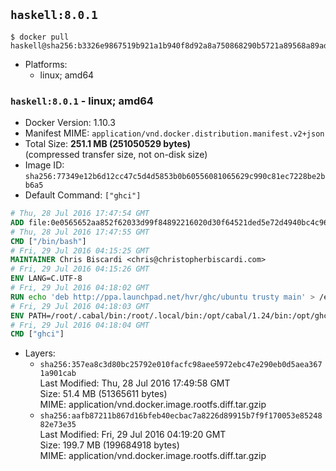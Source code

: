 ## `haskell:8.0.1`

```console
$ docker pull haskell@sha256:b3326e9867519b921a1b940f8d92a8a750868290b5721a89568a89ad902bb7ad
```

-	Platforms:
	-	linux; amd64

### `haskell:8.0.1` - linux; amd64

-	Docker Version: 1.10.3
-	Manifest MIME: `application/vnd.docker.distribution.manifest.v2+json`
-	Total Size: **251.1 MB (251050529 bytes)**  
	(compressed transfer size, not on-disk size)
-	Image ID: `sha256:77349e12b6d12cc47c5d4d5853b0b60556081065629c990c81ec7228be2bb6a5`
-	Default Command: `["ghci"]`

```dockerfile
# Thu, 28 Jul 2016 17:47:54 GMT
ADD file:0e0565652aa852f62033d99f84892216020d30f64521ded5e72d4940bc4c9697 in /
# Thu, 28 Jul 2016 17:47:55 GMT
CMD ["/bin/bash"]
# Fri, 29 Jul 2016 04:15:25 GMT
MAINTAINER Chris Biscardi <chris@christopherbiscardi.com>
# Fri, 29 Jul 2016 04:15:26 GMT
ENV LANG=C.UTF-8
# Fri, 29 Jul 2016 04:18:02 GMT
RUN echo 'deb http://ppa.launchpad.net/hvr/ghc/ubuntu trusty main' > /etc/apt/sources.list.d/ghc.list &&     echo 'deb http://download.fpcomplete.com/debian/jessie stable main'| tee /etc/apt/sources.list.d/fpco.list &&     apt-key adv --keyserver keyserver.ubuntu.com --recv-keys F6F88286 &&     apt-key adv --keyserver keyserver.ubuntu.com --recv-keys C5705533DA4F78D8664B5DC0575159689BEFB442 &&     apt-get update &&     apt-get install -y --no-install-recommends cabal-install-1.24 ghc-8.0.1 happy-1.19.5 alex-3.1.7             stack zlib1g-dev libtinfo-dev libsqlite3-0 libsqlite3-dev ca-certificates g++ git &&     rm -rf /var/lib/apt/lists/*
# Fri, 29 Jul 2016 04:18:03 GMT
ENV PATH=/root/.cabal/bin:/root/.local/bin:/opt/cabal/1.24/bin:/opt/ghc/8.0.1/bin:/opt/happy/1.19.5/bin:/opt/alex/3.1.7/bin:/usr/local/sbin:/usr/local/bin:/usr/sbin:/usr/bin:/sbin:/bin
# Fri, 29 Jul 2016 04:18:04 GMT
CMD ["ghci"]
```

-	Layers:
	-	`sha256:357ea8c3d80bc25792e010facfc98aee5972ebc47e290eb0d5aea3671a901cab`  
		Last Modified: Thu, 28 Jul 2016 17:49:58 GMT  
		Size: 51.4 MB (51365611 bytes)  
		MIME: application/vnd.docker.image.rootfs.diff.tar.gzip
	-	`sha256:aafb87211b867d16bfeb40ecbac7a8226d89915b7f9f170053e8524882e73e35`  
		Last Modified: Fri, 29 Jul 2016 04:19:20 GMT  
		Size: 199.7 MB (199684918 bytes)  
		MIME: application/vnd.docker.image.rootfs.diff.tar.gzip

